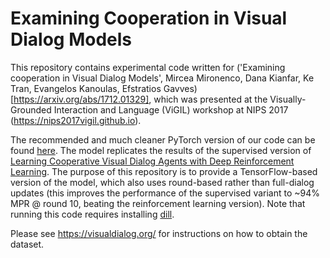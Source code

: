 # Examining Cooperation in Visual Dialog Models

This repository contains experimental code written for ('Examining cooperation in Visual Dialog Models', Mircea Mironenco, Dana Kianfar, Ke Tran, Evangelos Kanoulas, Efstratios Gavves)[https://arxiv.org/abs/1712.01329], which was presented at the Visually-Grounded Interaction and Language (ViGIL) workshop at NIPS 2017 (https://nips2017vigil.github.io).

The recommended and much cleaner PyTorch version of our code can be found [here](https://github.com/danakianfar/Examining-Cooperation-in-VDM). The model replicates the results of the supervised version of [Learning Cooperative Visual Dialog Agents with Deep Reinforcement Learning](https://arxiv.org/abs/1703.06585). The purpose of this repository is to provide a TensorFlow-based version of the model, which also uses round-based rather than full-dialog updates (this improves the performance of the supervised variant to ~94% MPR @ round 10, beating the reinforcement learning version). Note that running this code requires installing [dill](https://pypi.python.org/pypi/dill).

Please see https://visualdialog.org/ for instructions on how to obtain the dataset.
